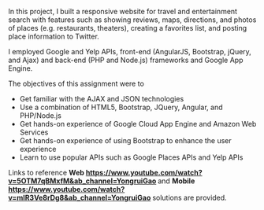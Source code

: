 In this project, I built a responsive website for travel and entertainment search with features such as showing reviews, maps, directions, and photos of places (e.g. restaurants, theaters), creating a favorites list, and posting place information to Twitter.

I employed Google and Yelp APIs, front-end (AngularJS, Bootstrap, jQuery, and Ajax) and back-end (PHP and Node.js) frameworks and Google App Engine.

The objectives of this assignment were to
<ul>
<li>Get familiar with the AJAX and JSON technologies
<li>Use a combination of HTML5, Bootstrap, JQuery, Angular, and PHP/Node.js </li>
<li>Get hands-on experience of Google Cloud App Engine and Amazon Web Services </li>
<li>Get hands-on experience of using Bootstrap to enhance the user experience </li>
<li>Learn to use popular APIs such as Google Places APIs and Yelp APIs </li>
</ul>


Links to reference <b>Web https://www.youtube.com/watch?v=5OTM7qBMxfM&ab_channel=YongruiGao </a></b>
and <b>Mobile <a>https://www.youtube.com/watch?v=mlR3Ve8rDg8&ab_channel=YongruiGao</a> </b> solutions are provided.
